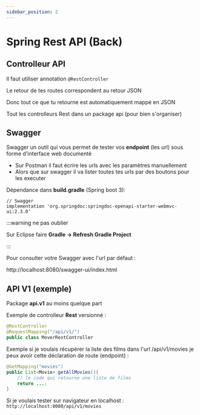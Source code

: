 ```yaml
---
sidebar_position: 2
---
```


# Spring Rest API (Back)

## Controlleur API

Il faut utiliser annotation `@RestController`

Le retour de tes routes correspondent au retour JSON

Donc tout ce que tu retourne est automatiquement mappé en JSON

Tout les controlleurs Rest dans un package api (pour bien s'organiser)


## Swagger

Swagger un outil qui vous permet de tester vos **endpoint** (les url) sous forme d'interface web documenté

- Sur Postman il faut écrire les urls avec les paramètres manuellement
- Alors que sur swagger il va lister toutes tes urls par des boutons pour les executer

Dépendance dans **build.gradle** (Spring boot 3):

```
// Swagger
implementation 'org.springdoc:springdoc-openapi-starter-webmvc-ui:2.3.0'
```

:::warning ne pas oublier

Sur Eclipse faire **Gradle -> Refresh Gradle Project** 

:::

Pour consulter votre Swagger avec l'url par défaut :

http://localhost:8080/swagger-ui/index.html

## API V1 (exemple)

Package **api.v1** au moins quelque part

Exemple de controlleur **Rest** versionné : 

```java
@RestController
@RequestMapping("/api/v1/")
public class MoverRestController
```

Exemple si je voulais récupérer la liste des films dans l'url /api/v1/movies je peux avoir cette déclaration de route (endpoint) :

```java
@GetMapping("movies")
public List<Movie> getAllMovies(){
    // le code qui retourne une liste de films
    return ...;
}
```

Si je voulais tester sur navigateur en localhost : `http://localhost:8080/api/v1/movies`